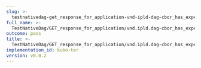 ```yaml
---
slug: >-
  testnativedag-get_response_for_application-vnd-ipld-dag-cbor_has_expected_content-type-header_x-content-type-options
full_name: >-
  TestNativeDag/GET_response_for_application/vnd.ipld.dag-cbor_has_expected_Content-Type/Header_X-Content-Type-Options
outcome: pass
title: >-
  TestNativeDag/GET_response_for_application/vnd.ipld.dag-cbor_has_expected_Content-Type/Header_X-Content-Type-Options
implementation_id: kubo-ter
version: v0.0.2
---
```


